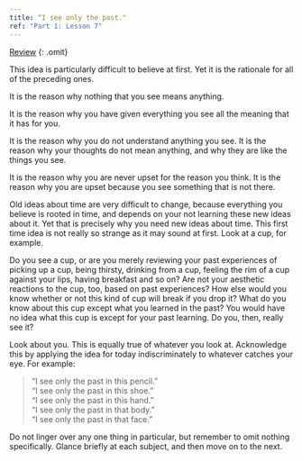 ```yaml
---
title: “I see only the past."
ref: "Part 1: Lesson 7"
---
```


<a class="hide-review" href="/acim/workbook/l052/#l007">Review</a>
{: .omit}

This idea is particularly difficult to believe at first. Yet it is the
rationale for all of the preceding ones.

<div markdown="1" class="indent">
It is the reason why nothing that you see means anything.

It is the reason why you have given everything you see all the meaning
that it has for you.

It is the reason why you do not understand anything you see. It is the
reason why your thoughts do not mean anything, and why they are like the
things you see.

It is the reason why you are never upset for the reason you think. It
is the reason why you are upset because you see something
that is not there.
</div>

Old ideas about time are very difficult to change, because everything
you believe is rooted in time, and depends on your not learning these
new ideas about it. Yet that is precisely why you need new ideas about
time. This first time idea is not really so strange as it may sound at
first. Look at a cup, for example.

Do you see a cup, or are you merely reviewing your past experiences of
picking up a cup, being thirsty, drinking from a cup, feeling the rim of
a cup against your lips, having breakfast and so on? Are not your
aesthetic reactions to the cup, too, based on past experiences? How else
would you know whether or not this kind of cup will break if you drop
it? What do you know about this cup except what you learned in the past?
You would have no idea what this cup is except for your past learning.
Do you, then, really see it?

Look about you. This is equally true of whatever you look at.
Acknowledge this by applying the idea for today indiscriminately to
whatever catches your eye. For example:

> “I see only the past in this pencil.”<br/>
> “I see only the past in this shoe.”<br/>
> “I see only the past in this hand.”<br/>
> “I see only the past in that body.”<br/>
> “I see only the past in that face.”

Do not linger over any one thing in particular, but remember to omit
nothing specifically. Glance briefly at each subject, and then move on
to the next.

